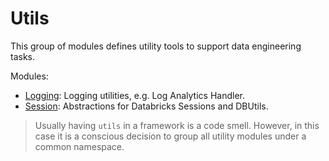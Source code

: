 # Utils

This group of modules defines utility tools to support data engineering tasks.

Modules:

- [Logging](./Utils/Logging.md): Logging utilities, e.g. Log Analytics Handler.
- [Session](./Utils/Session.md): Abstractions for Databricks Sessions and DBUtils.

> Usually having `utils` in a framework is a code smell. However, in this case
> it is a conscious decision to group all utility modules under a common
> namespace.
